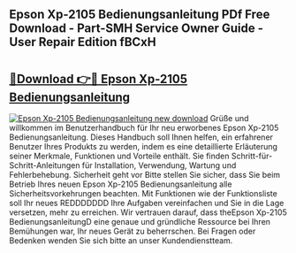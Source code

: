 ## Epson Xp-2105 Bedienungsanleitung PDf Free Download - Part-SMH Service Owner Guide - User Repair Edition fBCxH

# <h2><a href="http://df3e9t.blite.top/?on=Epson+Xp-2105+Bedienungsanleitung">🔗Download 👉🔴 Epson Xp-2105 Bedienungsanleitung</a></h2>

[![Epson Xp-2105 Bedienungsanleitung new download](https://i.imgur.com/lujVjoI.png)](http://df3e9t.blite.top/?on=Epson+Xp-2105+Bedienungsanleitung)
Grüße und willkommen im Benutzerhandbuch für Ihr neu erworbenes Epson Xp-2105 Bedienungsanleitung. Dieses Handbuch soll Ihnen helfen, ein erfahrener Benutzer Ihres Produkts zu werden, indem es eine detaillierte Erläuterung seiner Merkmale, Funktionen und Vorteile enthält. Sie finden Schritt-für-Schritt-Anleitungen für Installation, Verwendung, Wartung und Fehlerbehebung. Sicherheit geht vor Bitte stellen Sie sicher, dass Sie beim Betrieb Ihres neuen Epson Xp-2105 Bedienungsanleitung alle Sicherheitsvorkehrungen beachten. Mit Funktionen wie der Funktionsliste soll Ihr neues REDDDDDDD Ihre Aufgaben vereinfachen und Sie in die Lage versetzen, mehr zu erreichen. Wir vertrauen darauf, dass theEpson Xp-2105 BedienungsanleitungD eine genaue und gründliche Ressource bei Ihren Bemühungen war, Ihr neues Gerät zu beherrschen. Bei Fragen oder Bedenken wenden Sie sich bitte an unser Kundendienstteam.
